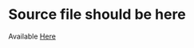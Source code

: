# Source file should be here
Available [Here](https://zenodo.org/records/8219786/files/anonymous_public_load_power_data_per_unit.zip?download=1)
